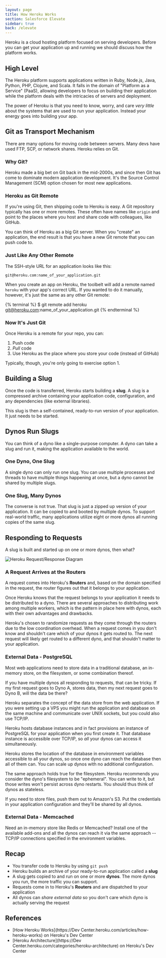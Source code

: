 ```yaml
---
layout: page
title: How Heroku Works
section: Salesforce Elevate
sidebar: true
back: /elevate
---
```


Heroku is a cloud hosting platform focused on serving developers. Before you can get your application up and running we should discuss how the platform works.

## High Level

The Heroku platform supports applications written in Ruby, Node.js, Java, Python, PHP, Clojure, and Scala. It falls in the domain of "Platform as a Service" (PaaS), allowing developers to focus on building their application while the platform deals with the intricacies of servers and deployment.

The power of Heroku is that you need to know, worry, and care *very little* about the systems that are used to run your application. Instead your energy goes into building your app.

## Git as Transport Mechanism

There are many options for moving code between servers. Many devs have used FTP, SCP, or network shares. Heroku relies on Git.

### Why Git?

Heroku made a big bet on Git back in the mid-2000s, and since then Git has come to dominate modern application development. It's the Source Control Management (SCM) option chosen for most new applications.

### Heroku as Git Remote

If you're using Git, then shipping code to Heroku is easy. A Git repository typically has one or more remotes. These often have names like `origin` and point to the places where you host and share code with colleagues, like GitHub.

You can think of Heroku as a big Git server. When you "create" an application, the end result is that you have a new Git remote that you can push code to.

### Just Like Any Other Remote

The SSH-style URL for an application looks like this:

```plain
git@heroku.com:name_of_your_application.git
```

When you create an app on Heroku, the toolbelt will add a remote named `heroku` with your app's correct URL. If you wanted to do it manually, however, it's just the same as any other Git remote:

{% terminal %}
$ git remote add heroku git@heroku.com:name_of_your_application.git
{% endterminal %}

### Now It's Just Git

Once Heroku is a remote for your repo, you can:

1. Push code
2. *Pull* code
3. Use Heroku as the place where you store your code (instead of GitHub)

Typically, though, you're only going to exercise option 1.

## Building a Slug

Once the code is transferred, Heroku starts building a **slug**. A slug is a compressed archive containing your application code, configuration, and any dependencies (like external libraries).

This slug is then a self-contained, ready-to-run version of your application. It just needs to be started.

## Dynos Run Slugs

You can think of a dyno like a single-purpose computer. A dyno can take a slug and run it, making the application available to the world.

### One Dyno, One Slug

A single dyno can only run one slug. You can use multiple processes and threads to have multiple things happening at once, but a dyno cannot be shared by multiple slugs.

### One Slug, Many Dynos

The converse is not true. That slug is just a zipped up version of your application. It can be copied to and booted by multiple dynos. To support real-world traffic, many applications utilize eight or more dynos all running copies of the same slug.

## Responding to Requests

A slug is built and started up on one or more dynos, then what?

![Heroku Request/Response Diagram](/images/elevate/heroku_request_response.png)

### A Request Arrives at the Routers

A request comes into Heroku's **Routers** and, based on the domain specified in the request, the router figures out that it belongs to your application.

Once Heroku knows that the request belongs to your application it needs to be distributed to a dyno. There are several approaches to distributing work among multiple workers, which is the pattern in place here with dynos, each with their own advantages and drawbacks.

Heroku's chosen to randomize requests as they come through the routers due to the low coordination overhead. When a request comes in you don't know and shouldn't care which of your dynos it gets routed to. The next request will likely get routed to a different dyno, and that shouldn't matter to your application.

### External Data - PostgreSQL

Most web applications need to store data in a traditional database, an in-memory store, on the filesystem, or some combination thereof.

If you have multiple dynos all responding to requests, that can be tricky. If my first request goes to Dyno A, stores data, then my next request goes to Dyno B, will the data be there?

Heroku separates the concept of the data store from the web application. If you were setting up a VPS you might run the application and database on the same machine and communicate over UNIX sockets, but you could also use TCP/IP.

Heroku hosts database instances and in fact provisions an instance of PostgreSQL for your application when you first create it. That database instance is accessible over TCP/IP, so *all* your dynos can access it simultaneously.

Heroku stores the location of the database in environment variables accessible to all your dynos, so once one dyno can reach the database then all of them can. You can scale up dynos with no additional configuration.

The same approach holds true for the filesystem. Heroku recommends you consider the dyno's filesystem to be "ephemeral". You can write to it, but those writes won't persist across dyno restarts. You should thus think of dynos as stateless.

If you need to store files, push them out to Amazon's S3. Put the credentials in your application configuration and they'll be shared by all dynos.

### External Data - Memcached

Need an in-memory store like Redis or Memcached? Install one of the available add-ons and all the dynos can reach it via the same approach -- TCP/IP connections specified in the environment variables.

## Recap

* You transfer code to Heroku by using `git push`
* Heroku builds an archive of your ready-to-run application called a **slug**
* A slug gets copied to and run on one or more **dynos**. The more dynos you run, the more traffic you can support.
* Requests come in to Heroku's **Routers** and are dispatched to your application
* All dynos can *share external data* so you don't care which dyno is actually serving the request

## References

* [How Heroku Works](https://Dev Center.heroku.com/articles/how-heroku-works) on Heroku's Dev Center
* [Heroku Architecture](https://Dev Center.heroku.com/categories/heroku-architecture) on Heroku's Dev Center
